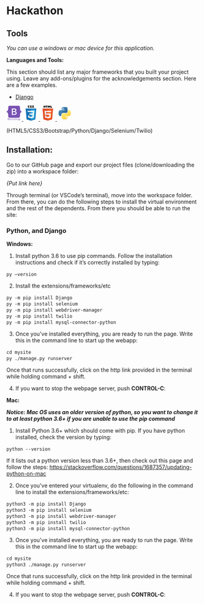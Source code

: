 # Hackathon
## Tools
<i>You can use a windows or mac device for this application. </i>

**Languages and Tools:**

This section should list any major frameworks that you built your project using. Leave any add-ons/plugins for the acknowledgements section. Here are a few examples.
* [Django](https://www.djangoproject.com/)

<p> <a href="https://getbootstrap.com" target="_blank"> <img src="https://raw.githubusercontent.com/devicons/devicon/master/icons/bootstrap/bootstrap-plain-wordmark.svg" alt="bootstrap" width="40" height="40"/> </a> <a href="https://www.w3schools.com/css/" target="_blank"> <img src="https://raw.githubusercontent.com/devicons/devicon/master/icons/css3/css3-original-wordmark.svg" alt="css3" width="40" height="40"/> </a> <a href="https://www.w3.org/html/" target="_blank"> <img src="https://raw.githubusercontent.com/devicons/devicon/master/icons/html5/html5-original-wordmark.svg" alt="html5" width="40" height="40"/> </a><a href="https://www.python.org" target="_blank"> <img src="https://raw.githubusercontent.com/devicons/devicon/master/icons/python/python-original.svg" alt="python" width="40" height="40"/></a></p>

(HTML5/CSS3/Bootstrap/Python/Django/Selenium/Twilio)

## Installation:

Go to our GitHub page and export our project files (clone/downloading the zip) into a workspace folder: 

*{Put link here}*
 
Through terminal (or VSCode’s terminal), move into the workspace folder. From there, you can do the following steps to install the virtual environment and the rest of the dependents. From there you should be able to run the site: 

### Python, and Django

**Windows:**

1. Install python 3.6 to use pip commands. Follow the installation instructions and check if it’s correctly installed by typing: 
```
py –version 
```

2. Install the extensions/frameworks/etc
```
py -m pip install Django
py -m pip install selenium
py -m pip install webdriver-manager
py -m pip install twilio
py -m pip install mysql-connector-python
```

3. Once you've installed everything, you are ready to run the page. Write this in the command line to start up the webapp:

```
cd mysite
py ./manage.py runserver 
```
Once that runs successfully, click on the http link provided in the terminal while holding command + shift.

4. If you want to stop the webpage server, push <b>CONTROL-C</b>:


**Mac:**

***Notice: Mac OS uses an older version of python, so you want to change it to at least python 3.6+ if you are unable to use the pip command***

1. Install Python 3.6+ which should come with pip. If you have python installed, check the version by typing:
```
python --version
```

If it lists out a python version less than 3.6+, then check out this page and follow the steps:
    https://stackoverflow.com/questions/1687357/updating-python-on-mac

2. Once you've entered your virtualenv, do the following in the command line to install the extensions/frameworks/etc:

```
python3 -m pip install Django
python3 -m pip install selenium
python3 -m pip install webdriver-manager
python3 -m pip install twilio
python3 -m pip install mysql-connector-python
```

3. Once you've installed everything, you are ready to run the page. Write this in the command line to start up the webapp:

```
cd mysite
python3 ./manage.py runserver 
```
Once that runs successfully, click on the http link provided in the terminal while holding command + shift.

4. If you want to stop the webpage server, push <b>CONTROL-C</b>:
